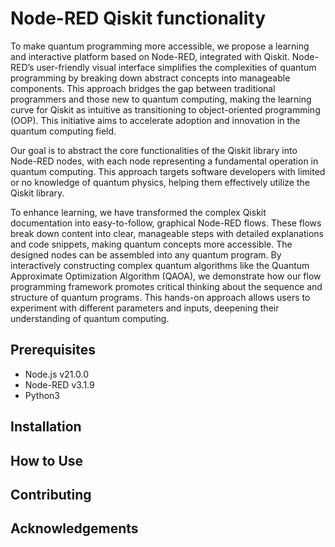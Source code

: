 # Node-RED Qiskit functionality
To make quantum programming more accessible, we propose a learning and interactive platform based on Node-RED, integrated with Qiskit. Node-RED’s user-friendly visual interface simplifies the complexities of quantum programming by breaking down abstract concepts into manageable components. This approach bridges the gap between traditional programmers and those new to quantum computing, making the learning curve for Qiskit as intuitive as transitioning to object-oriented programming (OOP). This initiative aims to accelerate adoption and innovation in the quantum computing field.

Our goal is to abstract the core functionalities of the Qiskit library into Node-RED nodes, with each node representing a fundamental operation in quantum computing. This approach targets software developers with limited or no knowledge of quantum physics, helping them effectively utilize the Qiskit library.

To enhance learning, we have transformed the complex Qiskit documentation into easy-to-follow, graphical Node-RED flows. These flows break down content into clear, manageable steps with detailed explanations and code snippets, making quantum concepts more accessible. 
The designed nodes can be assembled into any quantum program. By interactively constructing complex quantum algorithms like the Quantum Approximate Optimization Algorithm (QAOA), we demonstrate how our flow programming framework promotes critical thinking about the sequence and structure of quantum programs. This hands-on approach allows users to experiment with different parameters and inputs, deepening their understanding of quantum computing.
## Prerequisites
- Node.js v21.0.0
- Node-RED v3.1.9
- Python3
## Installation
## How to Use
## Contributing
## Acknowledgements
